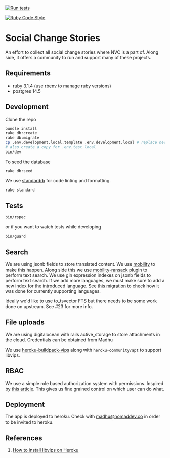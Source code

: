 [![Run tests](https://github.com/compassionprojects/socialchange/actions/workflows/test.yml/badge.svg)](https://github.com/compassionprojects/socialchange/actions/workflows/test.yml)

[![Ruby Code Style](https://img.shields.io/badge/code_style-standard-brightgreen.svg)](https://github.com/standardrb/standard)


# Social Change Stories

An effort to collect all social change stories where NVC is a part of. Along side, it offers a community to run and support many of these projects.

## Requirements

- ruby 3.1.4 (use [rbenv](https://github.com/rbenv/rbenv) to manage ruby versions)
- postgres 14.5

## Development

Clone the repo

```sh
bundle install
rake db:create
rake db:migrate
cp .env.development.local.template .env.development.local # replace necessary values
# also create a copy for .env.test.local
bin/dev
```

To seed the database

```sh
rake db:seed
```

We use [standardrb](https://github.com/standardrb/standard) for code linting and formatting.

```sh
rake standard
```

## Tests

```sh
bin/rspec
```

or if you want to watch tests while developing

```sh
bin/guard
```

## Search

We are using jsonb fields to store translated content. We use [mobility](https://github.com/shioyama/mobility) to make this happen. Along side this we use [mobility-ransack](https://github.com/shioyama/mobility-ransack) plugin to perform text search. We use gin expression indexes on jsonb fields to perform text search. If we add more languages, we must make sure to add a new index for the introduced language. See [this migration](/db/migrate/20221207193729_add_indexes_to_stories.rb) to check how it was done for currently supporting languages.

Ideally we'd like to use to_tsvector FTS but there needs to be some work done on upstream. See #23 for more info.

## File uploads

We are using digitalocean with rails active_storage to store attachments in the cloud. Credentials can be obtained from Madhu

We use [heroku-buildpack-vips](https://github.com/brandoncc/heroku-buildpack-vips) along with `heroku-community/apt` to support libvips.

## RBAC

We use a simple role based authorization system with permissions. Inspired by [this article](https://ngaunhien.net/blog/simple-rbac-implementation-with-rails). This gives us fine grained control on which user can do what.

## Deployment

The app is deployed to heroku. Check with madhu@nomaddev.co in order to be invited to heroku.

## References

1. [How to install libvips on Heroku](https://www.diazweb.net/how-to-install-libvips-heroku)
